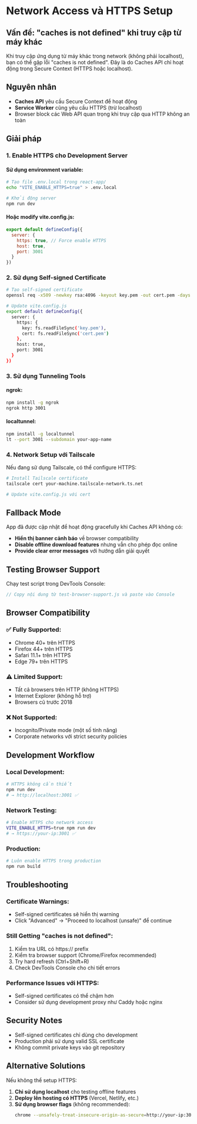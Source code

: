 # Network Access và HTTPS Setup

## Vấn đề: "caches is not defined" khi truy cập từ máy khác

Khi truy cập ứng dụng từ máy khác trong network (không phải localhost), bạn có thể gặp lỗi "caches is not defined". Đây là do Caches API chỉ hoạt động trong Secure Context (HTTPS hoặc localhost).

## Nguyên nhân

- **Caches API** yêu cầu Secure Context để hoạt động
- **Service Worker** cũng yêu cầu HTTPS (trừ localhost)
- Browser block các Web API quan trọng khi truy cập qua HTTP không an toàn

## Giải pháp

### 1. Enable HTTPS cho Development Server

#### Sử dụng environment variable:

```bash
# Tạo file .env.local trong react-app/
echo "VITE_ENABLE_HTTPS=true" > .env.local

# Khởi động server
npm run dev
```

#### Hoặc modify vite.config.js:

```javascript
export default defineConfig({
  server: {
    https: true, // Force enable HTTPS
    host: true,
    port: 3001
  }
})
```

### 2. Sử dụng Self-signed Certificate

```bash
# Tạo self-signed certificate
openssl req -x509 -newkey rsa:4096 -keyout key.pem -out cert.pem -days 365 -nodes

# Update vite.config.js
export default defineConfig({
  server: {
    https: {
      key: fs.readFileSync('key.pem'),
      cert: fs.readFileSync('cert.pem')
    },
    host: true,
    port: 3001
  }
})
```

### 3. Sử dụng Tunneling Tools

#### ngrok:
```bash
npm install -g ngrok
ngrok http 3001
```

#### localtunnel:
```bash
npm install -g localtunnel
lt --port 3001 --subdomain your-app-name
```

### 4. Network Setup với Tailscale

Nếu đang sử dụng Tailscale, có thể configure HTTPS:

```bash
# Install Tailscale certificate
tailscale cert your-machine.tailscale-network.ts.net

# Update vite.config.js với cert
```

## Fallback Mode

App đã được cập nhật để hoạt động gracefully khi Caches API không có:

- **Hiển thị banner cảnh báo** về browser compatibility
- **Disable offline download features** nhưng vẫn cho phép đọc online
- **Provide clear error messages** với hướng dẫn giải quyết

## Testing Browser Support

Chạy test script trong DevTools Console:

```javascript
// Copy nội dung từ test-browser-support.js và paste vào Console
```

## Browser Compatibility

### ✅ Fully Supported:
- Chrome 40+ trên HTTPS
- Firefox 44+ trên HTTPS  
- Safari 11.1+ trên HTTPS
- Edge 79+ trên HTTPS

### ⚠️ Limited Support:
- Tất cả browsers trên HTTP (không HTTPS)
- Internet Explorer (không hỗ trợ)
- Browsers cũ trước 2018

### ❌ Not Supported:
- Incognito/Private mode (một số tính năng)
- Corporate networks với strict security policies

## Development Workflow

### Local Development:
```bash
# HTTPS không cần thiết
npm run dev
# → http://localhost:3001 ✅
```

### Network Testing:
```bash
# Enable HTTPS cho network access
VITE_ENABLE_HTTPS=true npm run dev
# → https://your-ip:3001 ✅
```

### Production:
```bash
# Luôn enable HTTPS trong production
npm run build
```

## Troubleshooting

### Certificate Warnings:
- Self-signed certificates sẽ hiển thị warning
- Click "Advanced" → "Proceed to localhost (unsafe)" để continue

### Still Getting "caches is not defined":
1. Kiểm tra URL có https:// prefix
2. Kiểm tra browser support (Chrome/Firefox recommended)
3. Try hard refresh (Ctrl+Shift+R)
4. Check DevTools Console cho chi tiết errors

### Performance Issues với HTTPS:
- Self-signed certificates có thể chậm hơn
- Consider sử dụng development proxy như Caddy hoặc nginx

## Security Notes

- Self-signed certificates chỉ dùng cho development
- Production phải sử dụng valid SSL certificate
- Không commit private keys vào git repository

## Alternative Solutions

Nếu không thể setup HTTPS:

1. **Chỉ sử dụng localhost** cho testing offline features
2. **Deploy lên hosting có HTTPS** (Vercel, Netlify, etc.)
3. **Sử dụng browser flags** (không recommended):
   ```bash
   chrome --unsafely-treat-insecure-origin-as-secure=http://your-ip:3001
   ```
